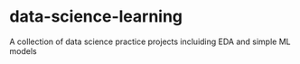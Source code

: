 # data-science-learning
A collection of data science practice projects incluiding EDA and simple ML models
